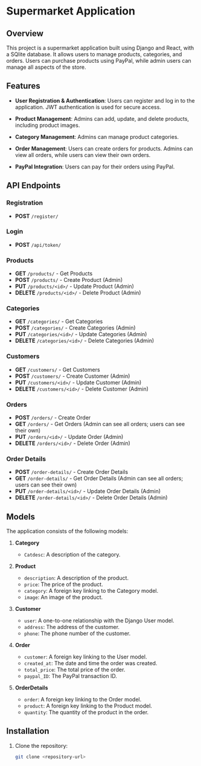 # Supermarket Application

## Overview
This project is a supermarket application built using Django and React, with a SQlite database. It allows users to manage products, categories, and orders. Users can purchase products using PayPal, while admin users can manage all aspects of the store.

## Features
- **User Registration & Authentication**: Users can register and log in to the application. JWT authentication is used for secure access.
  
- **Product Management**: Admins can add, update, and delete products, including product images.
  
- **Category Management**: Admins can manage product categories.
  
- **Order Management**: Users can create orders for products. Admins can view all orders, while users can view their own orders.
  
- **PayPal Integration**: Users can pay for their orders using PayPal.

## API Endpoints

### Registration
- **POST** `/register/`

### Login
- **POST** `/api/token/`

### Products
- **GET** `/products/` - Get Products
- **POST** `/products/` - Create Product (Admin)
- **PUT** `/products/<id>/` - Update Product (Admin)
- **DELETE** `/products/<id>/` - Delete Product (Admin)

### Categories
- **GET** `/categories/` - Get Categories
- **POST** `/categories/` - Create Categories (Admin)
- **PUT** `/categories/<id>/` - Update Categories (Admin)
- **DELETE** `/categories/<id>/` - Delete Categories (Admin)

### Customers
- **GET** `/customers/` - Get Customers
- **POST** `/customers/` - Create Customer (Admin)
- **PUT** `/customers/<id>/` - Update Customer (Admin)
- **DELETE** `/customers/<id>/` - Delete Customer (Admin)

### Orders
- **POST** `/orders/` - Create Order
- **GET** `/orders/` - Get Orders (Admin can see all orders; users can see their own)
- **PUT** `/orders/<id>/` - Update Order (Admin)
- **DELETE** `/orders/<id>/` - Delete Order (Admin)

### Order Details
- **POST** `/order-details/` - Create Order Details
- **GET** `/order-details/` - Get Order Details (Admin can see all orders; users can see their own)
- **PUT** `/order-details/<id>/` - Update Order Details (Admin)
- **DELETE** `/order-details/<id>/` - Delete Order Details (Admin)

## Models
The application consists of the following models:

1. **Category**
   - `Catdesc`: A description of the category.

2. **Product**
   - `description`: A description of the product.
   - `price`: The price of the product.
   - `category`: A foreign key linking to the Category model.
   - `image`: An image of the product.

3. **Customer**
   - `user`: A one-to-one relationship with the Django User model.
   - `address`: The address of the customer.
   - `phone`: The phone number of the customer.

4. **Order**
   - `customer`: A foreign key linking to the User model.
   - `created_at`: The date and time the order was created.
   - `total_price`: The total price of the order.
   - `paypal_ID`: The PayPal transaction ID.

5. **OrderDetails**
   - `order`: A foreign key linking to the Order model.
   - `product`: A foreign key linking to the Product model.
   - `quantity`: The quantity of the product in the order.

## Installation
1. Clone the repository:
   ```bash
   git clone <repository-url>
